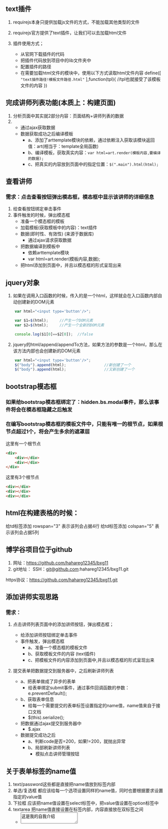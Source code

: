 ## text插件
1. requirejs本身只提供加载js文件的方式，不能加载其他类型的文件
2. requirejs官方提供了text插件，让我们可以去加载html文件

3. 插件使用方式；
    + 从官网下载插件的代码
    + 把插件代码放到项目中的lib文件夹中
    + 配置插件的路径
    + 在需要加载html文件的模块中，使用以下方式读取html文件内容
    define([
        `"text插件路径!模板文件路径.html"`
    ],function(tpl){
        //tpl也就接受了该模板文件的内容
    })

## 完成讲师列表功能(本质上：构建页面)
1. 分析页面中其实就2部分内容：页面结构+讲师列表的数据
2.
    + 通过ajax获取数据
    + 数据获取成功之后编译模板
        - a、添加了arttemplate模块的依赖，通过依赖注入获取该模块返回值：art(相当于：template全局函数)
        - b、编译模板，获取真实内容：`var html=art.render(模板内容,要编译的数据);`
        - c、把真实的内容放到页面中的指定位置：`$(".main").html(html);`

## 查看讲师
### 需求：点击查看按钮弹出模态框，模态框中显示该讲师的详细信息
1. 给查看按钮绑定单击事件
2. 事件触发的时候，弹出模态框
    + 准备一个模态框的模板
    + 加载模板(获取模板中的内容)：text插件
    + 数据(即时性、有效性)  (来源于数据库)
        - 通过ajax请求获取数据
    + 把数据编译到模板中
        - 依赖arttemplate模块
        - var html=art.render(模板内容,数据);
    + 把html添加到页面中，并且以模态框的形式呈现出来

## jquery对象
1. 如果在调用入口函数的时候，传入的是一个html，这样就会在入口函数内部自动创建新的DOM元素
```js
    var html="<input type='button'/>";

    var $1=$(html);     //产生一个DOM元素
    var $2=$(html);     //产生一个全新的DOM元素

    console.log($1[0]==$2[0]);  //false
```
2. jquery的html/append/appendTo方法，如果方法的参数是一个html，那么在该方法内部也会创建新的DOM元素
```js
    var html="<input type='button'/>";
    $("body").append(html);                 //新创建了一个
    $("body").append(html);                 //又新创建了一个
```

## bootstrap模态框
### 如果给bootstrap模态框绑定了：hidden.bs.modal事件，那么该事件将会在模态框隐藏之后触发

### 在编写bootstrap模态框的模板文件中，只能有唯一的根节点，如果根节点超过1个，将会产生多余的遮罩层
这里有一个根节点
```html
<div>
    <div></div>
    <div></div>
</div>
```

这里有3个根节点
```html
<div></div>
<div></div>
<div></div>
```

## html在构建表格的时候：
给td标签添加 rowspan="3" 表示该列会占据4行
给td标签添加 colspan="5" 表示该列会占据5列

## 博学谷项目位于github
1. 网址：https://github.com/hahareg12345/bxg11
2. git地址：
SSH：git@github.com:hahareg12345/bxg11.git

https协议：https://github.com/hahareg12345/bxg11.git

## 添加讲师实现思路
### 需求：
1. 点击讲师列表页面中的添加讲师按钮，弹出模态框；
    + 给添加讲师按钮绑定单击事件
    + 事件触发，弹出模态框
        - a、准备一个模态框的模板文件
        - b、获取模板文件的内容   (text插件)
        - c、把模板文件的内容添加到页面中,并且以模态框的形式呈现出来

2. 提交表单把数据提交到服务器中，之后刷新讲师列表
    + a、把表单做成了异步的表单
        - 给表单绑定submit事件，通过事件回调函数的参数：e.preventDefault();
    + b、获取表单信息
        - 给每一个需要提交的表单标签设置指定的name值，name值来自于接口文档
        - $(this).serialize();
    + 把数据通过ajax提交到服务器中
        - $.ajax
    + 数据提交成功之后
        - a、判断code是否=200，如果!=200，就抛出异常
        - b、局部刷新讲师列表
            - 模拟点击讲师管理按钮

## 关于表单标签的name值
1. text/password这些都是直接把name值放到标签内部
2. 单选/复选框 都应该给每一个选项设置同样的name值，同时也要根据要求设置指定的value值
3. 下拉框 应该把name值设置在select标签中，把value值设置在option标签中
4. textarea 把name值直接设置在标签内部，内容直接放在双标签之间
    + <textarea name="tc_introduce">这是我的自我介绍</textarea>